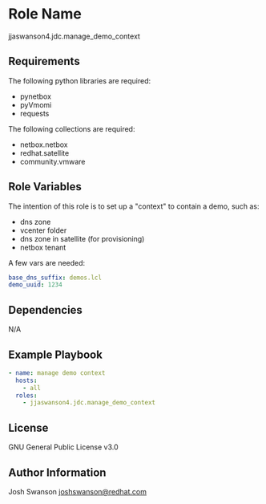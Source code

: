 Role Name
=========

jjaswanson4.jdc.manage_demo_context

Requirements
------------

The following python libraries are required:
- pynetbox
- pyVmomi
- requests

The following collections are required:
- netbox.netbox
- redhat.satellite
- community.vmware

Role Variables
--------------

The intention of this role is to set up a "context" to contain a demo, such as:
- dns zone
- vcenter folder
- dns zone in satellite (for provisioning)
- netbox tenant

A few vars are needed:
```yaml
base_dns_suffix: demos.lcl
demo_uuid: 1234
```

Dependencies
------------

N/A

Example Playbook
----------------

```yaml
- name: manage demo context
  hosts:
    - all
  roles:
    - jjaswanson4.jdc.manage_demo_context
```

License
-------

GNU General Public License v3.0

Author Information
------------------

Josh Swanson <joshswanson@redhat.com>
